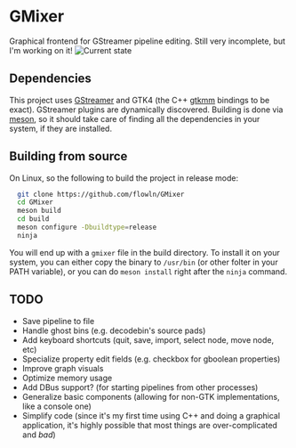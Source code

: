 # GMixer
Graphical frontend for GStreamer pipeline editing. Still very incomplete, but I'm working on it!
![Current state](https://user-images.githubusercontent.com/9145768/150025718-a3bdaa52-b413-4397-aa96-073aec760b3f.png)

## Dependencies
This project uses [GStreamer](https://gstreamer.freedesktop.org/) and GTK4 (the C++ [gtkmm](https://www.gtkmm.org/en/) bindings to be exact). GStreamer plugins are dynamically discovered. Building is done via [meson](https://mesonbuild.com/), so it should take care of finding all the dependencies in your system, if they are installed. 

## Building from source
On Linux, so the following to build the project in release mode:
```bash
  git clone https://github.com/flowln/GMixer
  cd GMixer
  meson build
  cd build
  meson configure -Dbuildtype=release
  ninja
```
You will end up with a `gmixer` file in the build directory. To install it on your system, you can either copy the binary to `/usr/bin` (or other folter in your PATH variable), or you can do `meson install` right after the `ninja` command. 

## TODO
- Save pipeline to file
- Handle ghost bins (e.g. decodebin's source pads)
- Add keyboard shortcuts (quit, save, import, select node, move node, etc)
- Specialize property edit fields (e.g. checkbox for gboolean properties)
- Improve graph visuals
- Optimize memory usage
- Add DBus support? (for starting pipelines from other processes)
- Generalize basic components (allowing for non-GTK implementations, like a console one)
- Simplify code (since it's my first time using C++ and doing a graphical application, it's highly possible that most things are over-complicated and _bad_)
